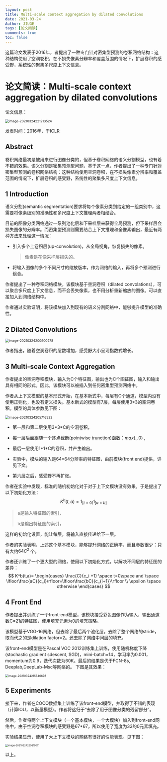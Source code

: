 ```yaml
---
layout: post
title: Multi-scale context aggregation by dilated convolutions
date: 2021-03-24
Author: JIUGE 
tags: [论文阅读]
comments: true
toc: false
---
```


这篇论文发表于2016年，者提出了一种专门针对密集型预测的卷积网络结构：这种结构使用了空洞卷积，在不损失像素分辨率和覆盖范围的情况下，扩展卷积的感受野，系统性的聚集多尺度上下文信息。

<!-- more -->

# 论文简读：Multi-scale context aggregation by dilated convolutions

论文信息：

<img src="https://gitee.com/changyv/md-pic/raw/master/20210324221215.png" alt="image-20210324221213524" style="zoom:75%;" />

发表时间：2016年，于ICLR

## Abstract

卷积网络最初是被用来进行图像分类的，但基于卷积网络的语义分割模型，也有着不错的效果。语义分割是密集预测型问题，基于这一点，作者提出了一种专门针对密集型预测的卷积网络结构：这种结构使用空洞卷积，在不损失像素分辨率和覆盖范围的情况下，扩展卷积的感受野，系统性的聚集多尺度上下文信息。

## 1 Introduction

语义分割(semantic segmentation)要求将每个像素分类到给定的一组类别中，这需要将像素级别的准确性和多尺度上下文推理两者相结合。

目前的图像分类网络通过一系列池化层和下采样层来获得全局预测，但下采样层会损失图像的分辨率。而密集型预测则需要结合上下文推理和全像素输出，最近有两种方法来处理这一情况：

+ 引入多个上卷积层(up-convolution)，从全局视角，恢复损失的像素。

  > 像素是在像采样层损失的。

+ 将输入图像的多个不同尺寸的缩放版本，作为网络的输入，再将多个预测进行组合。

作者提出了一种卷积网络模块，该模块基于空洞卷积（dilated convolations），可以聚合多尺度上下文信息，而不会丢失像素，也不用分析重新缩放的图像。可以直接加入到网络结构中。

作者通过实验证明，将该模块加入到现有的语义分割网络中，能够提升模型的准确性。

## 2 Dilated Convolutions

<img src="https://gitee.com/changyv/md-pic/raw/master/20210324200910.png" alt="image-20210324200900278" style="zoom:75%;" />

作者指出，随着空洞卷积的层数增加，感受野大小呈现指数式增长。

## 3 Multi-scale Context Aggregation

作者提出的空洞卷积模块，输入为C个特征图，输出也为C个图征图，输入和输出具有相同的形式。因此，该模块可以被插入到任何密集型预测网络中。

作者从上下文模型的基本形式开始，在基本新式中，每层有C个通道，模型内没有使用正则化，也没有定义损失。基本新式的模型有7层，每层使用3\*3的空洞卷积。模型的具体参数见下图：

<img src="https://gitee.com/changyv/md-pic/raw/master/20210324205717.png" alt="image-20210324205716322" style="zoom:75%;" />

+ 第一层和第二层使用3\*3\*C的空洞卷积，

+ 每一层后面跟随一个逐点截断(pointwise trunction)函数：$max(.,0)$ , 
+ 最后一层使用1\*1\*C的卷积，并产生输出。
+ 实验中，模块的输入是64\*64分辨率的特征图，由前模块(front end)提供，详见下文。
+ 第六层之后，感受野不再扩张。

作者在实验中发现，标准的随机初始化对于对于上下文模块没有效果，于是提出了以下初始化方法：
$$
K^b (t,a)=1_{[t=0]}1_{[a=b]}
$$

> a是输入特征图的索引，
>
> b是输出特征图的索引，

这样的初始化设置，能让每层，将输入直接传递给下一层。

作者的实验表明，上述这个基本模块，能够提升网络的正确率，而且参数很少：只有大约$64C^2$ 个。

作者还训练了一个更大型的网络，使用以下初始化方式，以解决不同层的特征图的差异：
$$
K^b(t,a)=
\begin{cases}
\frac{C}{c_i +1} \space t=0\space  and \space \lfloor\frac{aC}{c_i}\rfloor=\lfloor\frac{bC}{c_{i+1}}\rfloor
\\
\epsilon  \space  otherwise
\end{cases}
$$


## 4 Front End

作者提出并训练了一个front-end模型，该模块接受彩色图像作为输入，输出通道数C=21的特征图，使用填充元素为0的填充策略。

该模型基于VGG-16网络，但去除了最后两个池化层。去除了整个网络的stride，取而代之的是dilation factor=2。还去除了网络中间层的填充。

该front-end模型是在Pascal VOC 2012训练集上训练，使用随机梯度下降(stochastic gradient sdescent, SGD)，mini-batch=14，学习率为0.001，momentum为0.9，迭代次数为60K。最后的结果是优于FCN-8s, Deeplab,DeepLab-Msc等网络的。 下图是其效果：

<img src="https://gitee.com/changyv/md-pic/raw/master/20210324215348.png" alt="image-20210324215346698" style="zoom:65%;" />

## 5 Experiments

接下来，作者在COCO数据集上训练了该front-end模型，并取得了不错的表现（计算IOU，以衡量模型）。作者将这归于“去除了用于图像分类的残留部分”。

然后，作者将两个上下文模块（一个基本模块，一个大模块）加入到front-end网络中，由于空洞卷积模块的感受野是67\*67，所以使用了宽度为33的0元素填充。

实验结果显示，使用了大上下文模块的网络有很好的性能表现。见下图：

<img src="https://gitee.com/changyv/md-pic/raw/master/20210324220620.png" alt="image-20210324220619071" style="zoom:55%;" />

以上。